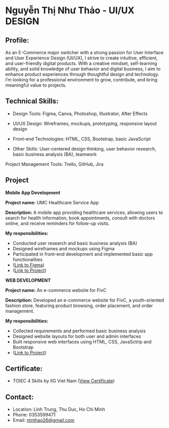 # Nguyễn Thị Như Thảo - UI/UX DESIGN

## Profile:

As an E-Commerce major switcher with a strong passion for User Interface and User Experience Design (UI/UX), I strive to create intuitive, efficient, and user-friendly digital products. With a creative mindset, self-learning ability, and solid knowledge of user behavior and digital business, I aim to enhance product experiences through thoughtful design and technology. I’m looking for a professional environment to grow, contribute, and bring meaningful value to projects.

## Technical Skills:
* Design Tools: Figma, Canva, Photoshop, Illustrator, After Effects

* UI/UX Design: Wireframes, mockups, prototyping, responsive layout design

* Front-end Technologies: HTML, CSS, Bootstrap, basic JavaScript

* Other Skills: User-centered design thinking, user behavior research, basic business analysis (BA), teamwork

Project Management Tools: Trello, GitHub, Jira

## Project
**Mobile App Development**

**Project name:** UMC Healthcare Service App

**Description:** A mobile app providing healthcare services, allowing users to search for health information, book appointments, consult with doctors online, and receive reminders for follow-up visits.

**My responsibilities:** 
  + Conducted user research and basic business analysis (BA)
  + Designed wireframes and mockups using Figma
  + Participated in front-end development and implemented basic app functionalities
  + ([Link to Figma](https://www.figma.com/design/5S9CNkEA6viA86GePA5Nht/Hosme-Android?node-id=0-1&t=45nakCBoYoKIQ6uc-1))
  + ([Link to Project](https://github.com/nguyenthinhuthao26/App_Development_HOSME))
    
**WEB DEVELOPMENT**

**Project name:** An e-commerce website for FivC

**Description:** Developed an e-commerce website for FivC, a youth-oriented fashion store, featuring product browsing, order placement, and order management.

**My responsibilities:** 
+ Collected requirements and performed basic business analysis
+ Designed website layouts for both user and admin interfaces
+ Built responsive web interfaces using HTML, CSS, JavaSctrip and Bootstrap
+ ([Link to Project](https://github.com/nguyenthinhuthao26/Web_Development_FIVC))

## Certificate:
* TOIEC 4 Skills by IIG Viet Nam ([View Certificate](https://drive.google.com/file/d/12yLVVmbngxhL4BP3kaisCj-D9akIpYvd/view?usp=sharing))

## Contact:
* Location: Linh Trung, Thu Duc, Ho Chi Minh
* Phone: 0353599471
* Email: ntnthao26@gmail.com
